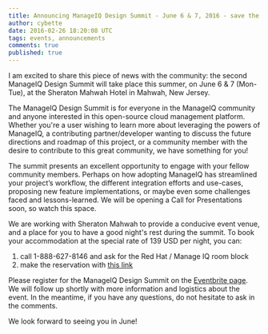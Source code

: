 ```yaml
---
title: Announcing ManageIQ Design Summit - June 6 & 7, 2016 - save the date!
author: cybette
date: 2016-02-26 18:20:08 UTC
tags: events, announcements
comments: true
published: true
---
```


I am excited to share this piece of news with the community: the second ManageIQ Design Summit will take place this summer, on June 6 & 7 (Mon-Tue), at the Sheraton Mahwah Hotel in Mahwah, New Jersey.

The ManageIQ Design Summit is for everyone in the ManageIQ community and anyone interested in this open-source cloud management platform. Whether you're a user wishing to learn more about leveraging the powers of ManageIQ, a contributing partner/developer wanting to discuss the future directions and roadmap of this project, or a community member with the desire to contribute to this great community, we have something for you!

The summit presents an excellent opportunity to engage with your fellow community members. Perhaps on how adopting ManageIQ has streamlined your project’s workflow, the different integration efforts and use-cases, proposing new feature implementations, or maybe even some challenges faced and lessons-learned. We will be opening a Call for Presentations soon, so watch this space. 

We are working with Sheraton Mahwah to provide a conducive event venue, and a place for you to have a good night's rest during the summit. To book your accommodation at the special rate of 139 USD per night, you can:

1. call 1-888-627-8146 and ask for the Red Hat / Manage IQ room block
2. make the reservation with [this link](https://www.starwoodmeeting.com/Book/RedHatManageIQ2016) 

Please register for the ManageIQ Design Summit on the [Eventbrite page](http://miqsummit2016.eventbrite.com/). We will follow up shortly with more information and logistics about the event. In the meantime, if you have any questions, do not hesitate to ask in the comments.

We look forward to seeing you in June!